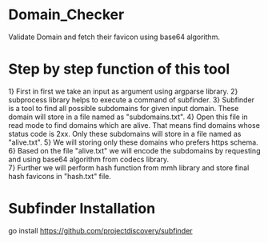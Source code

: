 # Domain_Checker
Validate Domain and fetch their favicon using base64 algorithm.

# Step by step function of this tool
1} First in first we take an input as argument using argparse library.
2} subprocess library helps to execute a command of subfinder.
3} Subfinder is a tool to find all possible subdomains for given input domain. These domain will store in a file named as "subdomains.txt".
4} Open this file in read mode to find domains which are alive. That means find domains whose status code is 2xx. Only these subdomains will store in a file named as "alive.txt".
5} We will storing only these domains who prefers https schema.
6} Based on the file "alive.txt" we will encode the subdomains by requesting and using base64 algorithm from codecs library.  
7} Further we will perform hash function from mmh library and store final hash favicons in "hash.txt" file.  

# Subfinder Installation
go install https://github.com/projectdiscovery/subfinder
